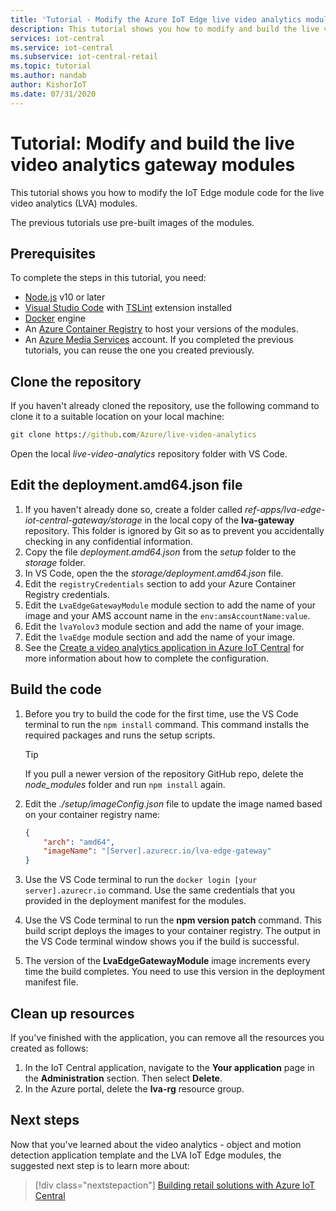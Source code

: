 ```yaml
---
title: 'Tutorial - Modify the Azure IoT Edge live video analytics modules'
description: This tutorial shows you how to modify and build the live video analytics gateway modules that the video analytics - object and motion detection application template uses.
services: iot-central
ms.service: iot-central
ms.subservice: iot-central-retail
ms.topic: tutorial
ms.author: nandab
author: KishorIoT
ms.date: 07/31/2020
---
```


# Tutorial: Modify and build the live video analytics gateway modules

This tutorial shows you how to modify the IoT Edge module code for the live video analytics (LVA) modules.

The previous tutorials use pre-built images of the modules.

## Prerequisites

To complete the steps in this tutorial, you need:

* [Node.js](https://nodejs.org/en/download/) v10 or later
* [Visual Studio Code](https://code.visualstudio.com/Download) with [TSLint](https://marketplace.visualstudio.com/items?itemName=ms-vscode.vscode-typescript-tslint-plugin) extension installed
* [Docker](https://www.docker.com/products/docker-desktop) engine
* An [Azure Container Registry](../../container-registry/index.yml) to host your versions of the modules.
* An [Azure Media Services](../../media-services/index.yml) account. If you completed the previous tutorials, you can reuse the one you created previously.

## Clone the repository

If you haven't already cloned the repository, use the following command to clone it to a suitable location on your local machine:

```cmd
git clone https://github.com/Azure/live-video-analytics
```

Open the local *live-video-analytics* repository folder with VS Code.

## Edit the deployment.amd64.json file

1. If you haven't already done so, create a folder called *ref-apps/lva-edge-iot-central-gateway/storage* in the local copy of the **lva-gateway** repository. This folder is ignored by Git so as to prevent you accidentally checking in any confidential information.
1. Copy the file *deployment.amd64.json* from the *setup* folder to the *storage* folder.
1. In VS Code, open the the *storage/deployment.amd64.json* file.
1. Edit the `registryCredentials` section to add your Azure Container Registry credentials.
1. Edit the `LvaEdgeGatewayModule` module section to add the name of your image and your AMS account name in the `env:amsAccountName:value`.
1. Edit the `lvaYolov3` module section and add the name of your image.
1. Edit the `lvaEdge` module section and add the name of your image.
1. See the [Create a video analytics application in Azure IoT Central](tutorial-video-analytics-create-app-yolo-v3.md) for more information about how to complete the configuration.

## Build the code

1. Before you try to build the code for the first time, use the VS Code terminal to run the `npm install` command. This command installs the required packages and runs the setup scripts.

    > [!TIP]
    > If you pull a newer version of the repository GitHub repo, delete the *node_modules* folder and run `npm install` again.

1. Edit the *./setup/imageConfig.json* file to update the image named based on your container registry name:

    ```json
    {
        "arch": "amd64",
        "imageName": "[Server].azurecr.io/lva-edge-gateway"
    }
    ```

1. Use the VS Code terminal to run the `docker login [your server].azurecr.io` command. Use the same credentials that you provided in the deployment manifest for the modules.

1. Use the VS Code terminal to run the **npm version patch** command. This build script deploys the images to your container registry. The output in the VS Code terminal window shows you if the build is successful.

1. The version of the **LvaEdgeGatewayModule** image increments every time the build completes. You need to use this version in the deployment manifest file.

## Clean up resources

If you've finished with the application, you can remove all the resources you created as follows:

1. In the IoT Central application, navigate to the **Your application** page in the **Administration** section. Then select **Delete**.
1. In the Azure portal, delete the **lva-rg** resource group.

## Next steps

Now that you've learned about the video analytics - object and motion detection application template and the LVA IoT Edge modules, the suggested next step is to learn more about:

> [!div class="nextstepaction"]
> [Building retail solutions with Azure IoT Central](overview-iot-central-retail.md)